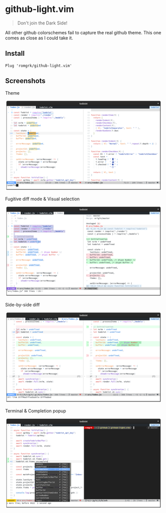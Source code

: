 
# github-light.vim

> Don't join the Dark Side!

All other github colorschemes fail to capture the real github theme. This one
comes as close as I could take it.

## Install

```vim
Plug 'romgrk/github-light.vim'
```

## Screenshots

Theme

![theme-and-search](./static/theme-and-search.png)

Fugitive diff mode & Visual selection

![theme-diff-and-visual](./static/theme-diff-and-visual.png)

Side-by-side diff

![theme-diff](./static/theme-diff.png)

Terminal & Completion popup

![theme-terminal-and-completion](./static/theme-terminal-and-completion.png)
